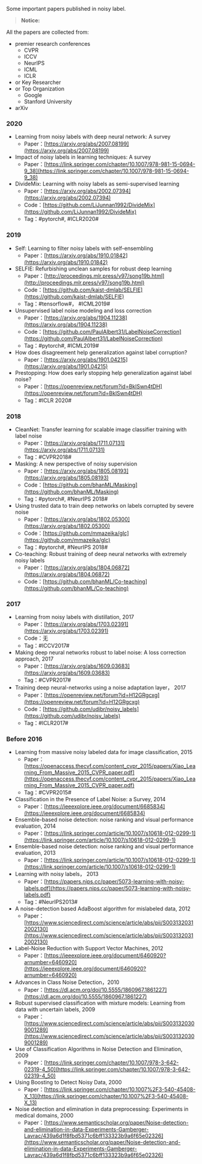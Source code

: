 Some important papers published in noisy label. 

> **Notice:**

All the papers are collected from:
* premier research conferences  
    * CVPR
    * ICCV
    * NeurIPS
    * ICML
    * ICLR
* or Key Researcher 
* or Top Organization
    * Google
    * Stanford University
* arXiv


### 2020

- Learning from noisy labels with deep neural network: A survey
   - Paper：[https://arxiv.org/abs/2007.08199](https://arxiv.org/abs/2007.08199)
- Impact of noisy labels in learning techniques: A survey
   - Paper：[https://link.springer.com/chapter/10.1007/978-981-15-0694-9_38](https://link.springer.com/chapter/10.1007/978-981-15-0694-9_38)
- DivideMix: Learning with noisy labels as semi-supervised learning
   - Paper：[https://arxiv.org/abs/2002.07394](https://arxiv.org/abs/2002.07394)
   - Code：[https://github.com/LiJunnan1992/DivideMix](https://github.com/LiJunnan1992/DivideMix)
   - Tag：#pytorch#, #ICLR2020#
### 2019

- Self: Learning to filter noisy labels with self-ensembling
   - Paper：[https://arxiv.org/abs/1910.01842](https://arxiv.org/abs/1910.01842)
- SELFIE: Refurbishing unclean samples for robust deep learning
   - Paper：[http://proceedings.mlr.press/v97/song19b.html](http://proceedings.mlr.press/v97/song19b.html)
   - Code：[https://github.com/kaist-dmlab/SELFIE](https://github.com/kaist-dmlab/SELFIE)
   - Tag：#tensorflow#， #ICML2019#
- Unsupervised label noise modeling and loss correction
   - Paper：[https://arxiv.org/abs/1904.11238](https://arxiv.org/abs/1904.11238)
   - Code：[https://github.com/PaulAlbert31/LabelNoiseCorrection](https://github.com/PaulAlbert31/LabelNoiseCorrection)
   - Tag：#pytorch#,  #ICML2019#
- How does disagreement help generalization against label corruption?
   - Paper：[https://arxiv.org/abs/1901.04215](https://arxiv.org/abs/1901.04215)
- Prestopping: How does early stopping help generalization against label noise?
   - Paper：[https://openreview.net/forum?id=BklSwn4tDH](https://openreview.net/forum?id=BklSwn4tDH)
   - Tag：#ICLR 2020#



### 2018

- CleanNet: Transfer learning for scalable image classifier training with label noise
   - Paper：[https://arxiv.org/abs/1711.07131](https://arxiv.org/abs/1711.07131)
   - Tag：#CVPR2018#
- Masking: A new perspective of noisy supervision
   - Paper：[https://arxiv.org/abs/1805.08193](https://arxiv.org/abs/1805.08193)
   - Code：[https://github.com/bhanML/Masking](https://github.com/bhanML/Masking)
   - Tag：#pytorch#, #NeurIPS 2018#
- Using trusted data to train deep networks on labels corrupted by severe noise
   - Paper：[https://arxiv.org/abs/1802.05300](https://arxiv.org/abs/1802.05300)
   - Code：[https://github.com/mmazeika/glc](https://github.com/mmazeika/glc)
   - Tag：#pytorch#, #NeurIPS 2018#
- Co-teaching: Robust training of deep neural networks with extremely noisy labels
   - Paper：[https://arxiv.org/abs/1804.06872](https://arxiv.org/abs/1804.06872)
   - Code：[https://github.com/bhanML/Co-teaching](https://github.com/bhanML/Co-teaching)



### 2017

- Learning from noisy labels with distillation, 2017
   - Paper：[https://arxiv.org/abs/1703.02391](https://arxiv.org/abs/1703.02391)
   - Code：无
   - Tag：#ICCV2017#
- Making deep neural networks robust to label noise: A loss correction approach, 2017
   - Paper：[https://arxiv.org/abs/1609.03683](https://arxiv.org/abs/1609.03683)
   - Tag：#CVPR2017#
- Training deep neural-networks using a noise adaptation layer， 2017
   - Paper：[https://openreview.net/forum?id=H12GRgcxg](https://openreview.net/forum?id=H12GRgcxg)
   - Code：[https://github.com/udibr/noisy_labels](https://github.com/udibr/noisy_labels)
   - Tag：#ICLR2017#



### Before 2016

- Learning from massive noisy labeled data for image classification, 2015
   - Paper：[https://openaccess.thecvf.com/content_cvpr_2015/papers/Xiao_Learning_From_Massive_2015_CVPR_paper.pdf](https://openaccess.thecvf.com/content_cvpr_2015/papers/Xiao_Learning_From_Massive_2015_CVPR_paper.pdf)
   - Tag：#CVPR2015#
- Classification in the Presence of Label Noise: a Survey, 2014
   - Paper：[https://ieeexplore.ieee.org/document/6685834](https://ieeexplore.ieee.org/document/6685834)
- Ensemble-based noise detection: noise ranking and visual performance evaluation, 2014
   - Paper：[https://link.springer.com/article/10.1007/s10618-012-0299-1](https://link.springer.com/article/10.1007/s10618-012-0299-1)
- Ensemble-based noise detection: noise ranking and visual performance evaluation, 2013
   - Paper：[https://link.springer.com/article/10.1007/s10618-012-0299-1](https://link.springer.com/article/10.1007/s10618-012-0299-1)
- Learning with noisy labels， 2013
   - Paper：[https://papers.nips.cc/paper/5073-learning-with-noisy-labels.pdf](https://papers.nips.cc/paper/5073-learning-with-noisy-labels.pdf)
   - Tag：#NeurIPS2013#
- A noise-detection based AdaBoost algorithm for mislabeled data, 2012
   - Paper：[https://www.sciencedirect.com/science/article/abs/pii/S0031320312002130](https://www.sciencedirect.com/science/article/abs/pii/S0031320312002130)
- Label-Noise Reduction with Support Vector Machines, 2012
   - Paper：[https://ieeexplore.ieee.org/document/6460920?arnumber=6460920](https://ieeexplore.ieee.org/document/6460920?arnumber=6460920)
- Advances in Class Noise Detection，2010
   - Paper：[https://dl.acm.org/doi/10.5555/1860967.1861227](https://dl.acm.org/doi/10.5555/1860967.1861227)
- Robust supervised classification with mixture models: Learning from data with uncertain labels, 2009
   - Paper：[https://www.sciencedirect.com/science/article/abs/pii/S0031320309001289](https://www.sciencedirect.com/science/article/abs/pii/S0031320309001289)
- Use of Classification Algorithms in Noise Detection and Elimination, 2009
   - Paper：[https://link.springer.com/chapter/10.1007/978-3-642-02319-4_50](https://link.springer.com/chapter/10.1007/978-3-642-02319-4_50)
- Using Boosting to Detect Noisy Data, 2000
   - Paper：[https://link.springer.com/chapter/10.1007%2F3-540-45408-X_13](https://link.springer.com/chapter/10.1007%2F3-540-45408-X_13)
- Noise detection and elimination in data preprocessing: Experiments in medical domains, 2000
   - Paper：[https://www.semanticscholar.org/paper/Noise-detection-and-elimination-in-data-Experiments-Gamberger-Lavrac/439a6d1f8fbd5371c6bff133323b9a6f65e02326](https://www.semanticscholar.org/paper/Noise-detection-and-elimination-in-data-Experiments-Gamberger-Lavrac/439a6d1f8fbd5371c6bff133323b9a6f65e02326)
